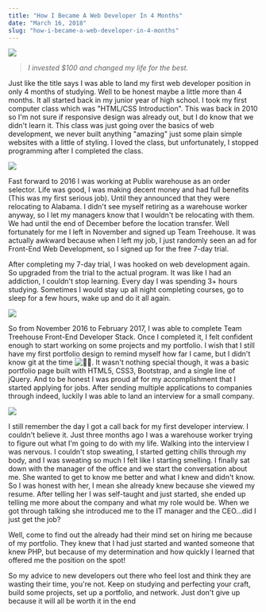 ```yaml
---
title: "How I Became A Web Developer In 4 Months"
date: "March 16, 2018"
slug: "how-i-became-a-web-developer-in-4-months"
---
```


![](https://shakhorblog.files.wordpress.com/2018/03/browser.png?quality=80&strip=info&w=800)

> *I invested $100 and changed my life for the best.*

Just like the title says I was able to land my first web developer position in only 4 months of studying. Well to be honest maybe a little more than 4 months. It all started back in my junior year of high school. I took my first computer class which was "HTML/CSS Introduction". This was back in 2010 so I'm not sure if responsive design was already out, but I do know that we didn't learn it. This class was just going over the basics of web development, we never built anything "amazing" just some plain simple websites with a little of styling. I loved the class, but unfortunately, I stopped programming after I completed the class.

![](https://i0.wp.com/media.giphy.com/media/AjYsTtVxEEBPO/giphy.gif?ssl=1)

Fast forward to 2016 I was working at Publix warehouse as an order selector. Life was good, I was making decent money and had full benefits (This was my first serious job). Until they announced that they were relocating to Alabama. I didn't see myself retiring as a warehouse worker anyway, so I let my managers know that I wouldn't be relocating with them. We had until the end of December before the location transfer. Well fortunately for me I left in November and signed up Team Treehouse. It was actually awkward because when I left my job, I just randomly seen an ad for Front-End Web Development, so I signed up for the free 7-day trial.

After completing my 7-day trial, I was hooked on web development again. So upgraded from the trial to the actual program. It was like I had an addiction, I couldn't stop learning. Every day I was spending 3+ hours studying. Sometimes I would stay up all night completing courses, go to sleep for a few hours, wake up and do it all again.

![](https://i1.wp.com/media.giphy.com/media/4LL66XsL0aTZe/giphy.gif?ssl=1)

So from November 2016 to February 2017, I was able to complete Team Treehouse Front-End Developer Stack. Once I completed it, I felt confident enough to start working on some projects and my portfolio. I wish that I still have my first portfolio design to remind myself how far I came, but I didn't know git at the time ![🤦🏾](https://twemoji.maxcdn.com/2/72x72/1f926-1f3fe.png)‍. It wasn't nothing special though, it was a basic portfolio page built with HTML5, CSS3, Bootstrap, and a single line of jQuery. And to be honest I was proud af for my accomplishment that I started applying for jobs. After sending multiple applications to companies through indeed, luckily I was able to land an interview for a small company.

![](https://i1.wp.com/media.giphy.com/media/11sBLVxNs7v6WA/giphy.gif?ssl=1)

I still remember the day I got a call back for my first developer interview. I couldn't believe it. Just three months ago I was a warehouse worker trying to figure out what I'm going to do with my life. Walking into the interview I was nervous. I couldn't stop sweating, I started getting chills through my body, and I was sweating so much I felt like I starting smelling. I finally sat down with the manager of the office and we start the conversation about me. She wanted to get to know me better and what I knew and didn't know. So I was honest with her, I mean she already knew because she viewed my resume. After telling her I was self-taught and just started, she ended up telling me more about the company and what my role would be. When we got through talking she introduced me to the IT manager and the CEO...did I just get the job?

Well, come to find out the already had their mind set on hiring me because of my portfolio. They knew that I had just started and wanted someone that knew PHP, but because of my determination and how quickly I learned that offered me the position on the spot!

So my advice to new developers out there who feel lost and think they are wasting their time, you're not. Keep on studying and perfecting your craft, build some projects, set up a portfolio, and network. Just don't give up because it will all be worth it in the end
